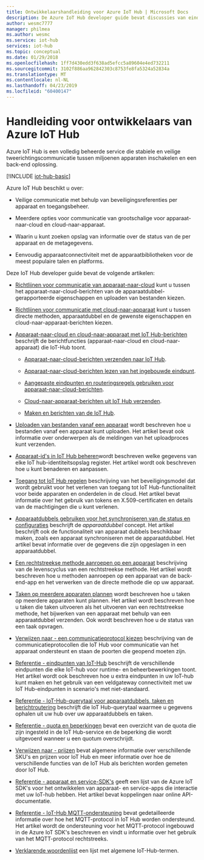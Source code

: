 ```yaml
---
title: Ontwikkelaarshandleiding voor Azure IoT Hub | Microsoft Docs
description: De Azure IoT Hub developer guide bevat discussies van eindpunten, beveiliging, het id-register, Apparaatbeheer, directe methoden, apparaatdubbels, het uploaden van bestanden, taken, de IoT Hub-querytaal en -berichten.
author: wesmc7777
manager: philmea
ms.author: wesmc
ms.service: iot-hub
services: iot-hub
ms.topic: conceptual
ms.date: 01/29/2018
ms.openlocfilehash: 1ff7d430edd3f638ad5efcc5a89604e4ed732211
ms.sourcegitcommit: 3102f886aa962842303c8753fe8fa5324a52834a
ms.translationtype: MT
ms.contentlocale: nl-NL
ms.lasthandoff: 04/23/2019
ms.locfileid: "60400147"
---
```

# <a name="azure-iot-hub-developer-guide"></a>Handleiding voor ontwikkelaars van Azure IoT Hub

Azure IoT Hub is een volledig beheerde service die stabiele en veilige tweerichtingscommunicatie tussen miljoenen apparaten inschakelen en een back-end oplossing.

[!INCLUDE [iot-hub-basic](../../includes/iot-hub-basic-partial.md)]

Azure IoT Hub beschikt u over:

* Veilige communicatie met behulp van beveiligingsreferenties per apparaat en toegangsbeheer.

* Meerdere opties voor communicatie van grootschalige voor apparaat-naar-cloud en cloud-naar-apparaat.

* Waarin u kunt zoeken opslag van informatie over de status van de per apparaat en de metagegevens.

* Eenvoudig apparaatconnectiviteit met de apparaatbibliotheken voor de meest populaire talen en platforms.

Deze IoT Hub developer guide bevat de volgende artikelen:

* [Richtlijnen voor communicatie van apparaat-naar-cloud](iot-hub-devguide-d2c-guidance.md) kunt u tussen het apparaat-naar-cloud-berichten van de apparaatdubbel-gerapporteerde eigenschappen en uploaden van bestanden kiezen.

* [Richtlijnen voor communicatie met cloud-naar-apparaat](iot-hub-devguide-c2d-guidance.md) kunt u tussen directe methoden, apparaatdubbel en de gewenste eigenschappen en cloud-naar-apparaat-berichten kiezen.

* [Apparaat-naar-cloud en cloud-naar-apparaat met IoT Hub-berichten](iot-hub-devguide-messaging.md) beschrijft de berichtfuncties (apparaat-naar-cloud en cloud-naar-apparaat) die IoT-Hub toont.

  * [Apparaat-naar-cloud-berichten verzenden naar IoT Hub](iot-hub-devguide-messages-d2c.md).

  * [Apparaat-naar-cloud-berichten lezen van het ingebouwde eindpunt](iot-hub-devguide-messages-read-builtin.md).

  * [Aangepaste eindpunten en routeringsregels gebruiken voor apparaat-naar-cloud-berichten](iot-hub-devguide-messages-read-custom.md).

  * [Cloud-naar-apparaat-berichten uit IoT Hub verzenden](iot-hub-devguide-messages-c2d.md).

  * [Maken en berichten van de IoT Hub](iot-hub-devguide-messages-construct.md).

* [Uploaden van bestanden vanaf een apparaat](iot-hub-devguide-file-upload.md) wordt beschreven hoe u bestanden vanaf een apparaat kunt uploaden. Het artikel bevat ook informatie over onderwerpen als de meldingen van het uploadproces kunt verzenden.

* [Apparaat-id's in IoT Hub beheren](iot-hub-devguide-identity-registry.md)wordt beschreven welke gegevens van elke IoT hub-identiteitsopslag register. Het artikel wordt ook beschreven hoe u kunt benaderen en aanpassen.

* [Toegang tot IoT Hub regelen](iot-hub-devguide-security.md) beschrijving van het beveiligingsmodel dat wordt gebruikt voor het verlenen van toegang tot IoT Hub-functionaliteit voor beide apparaten en onderdelen in de cloud. Het artikel bevat informatie over het gebruik van tokens en X.509-certificaten en details van de machtigingen die u kunt verlenen.

* [Apparaatdubbels gebruiken voor het synchroniseren van de status en configuraties](iot-hub-devguide-device-twins.md) beschrijft de *apparaatdubbel* concept. Het artikel beschrijft ook de functionaliteit van apparaat dubbels beschikbaar maken, zoals een apparaat synchroniseren met de apparaatdubbel. Het artikel bevat informatie over de gegevens die zijn opgeslagen in een apparaatdubbel.

* [Een rechtstreekse methode aanroepen op een apparaat](iot-hub-devguide-direct-methods.md) beschrijving van de levenscyclus van een rechtstreekse methode. Het artikel wordt beschreven hoe u methoden aanroepen op een apparaat van de back-end-app en het verwerken van de directe methode die op uw apparaat.

* [Taken op meerdere apparaten plannen](iot-hub-devguide-jobs.md) wordt beschreven hoe u taken op meerdere apparaten kunt plannen. Het artikel wordt beschreven hoe u taken die taken uitvoeren als het uitvoeren van een rechtstreekse methode, het bijwerken van een apparaat met behulp van een apparaatdubbel verzenden. Ook wordt beschreven hoe u de status van een taak opvragen.

* [Verwijzen naar - een communicatieprotocol kiezen](iot-hub-devguide-protocols.md) beschrijving van de communicatieprotocollen die IoT Hub voor communicatie van het apparaat ondersteunt en staan de poorten die geopend moeten zijn.

* [Referentie - eindpunten van IoT-Hub](iot-hub-devguide-endpoints.md) beschrijft de verschillende eindpunten die elke IoT-hub voor runtime- en beheerbewerkingen toont. Het artikel wordt ook beschreven hoe u extra eindpunten in uw IoT-hub kunt maken en het gebruik van een veldgateway connectiviteit met uw IoT Hub-eindpunten in scenario's met niet-standaard.

* [Referentie - IoT-Hub-querytaal voor apparaatdubbels, taken en berichtroutering](iot-hub-devguide-query-language.md) beschrijft die IoT Hub-querytaal waarmee u gegevens ophalen uit uw hub over uw apparaatdubbels en taken.

* [Referentie - quota en beperkingen](iot-hub-devguide-quotas-throttling.md) bevat een overzicht van de quota die zijn ingesteld in de IoT Hub-service en de beperking die wordt uitgevoerd wanneer u een quotum overschrijdt.

* [Verwijzen naar - prijzen](iot-hub-devguide-pricing.md) bevat algemene informatie over verschillende SKU's en prijzen voor IoT Hub en meer informatie over hoe de verschillende functies van de IoT Hub als berichten worden gemeten door IoT Hub.

* [Referentie - apparaat en service-SDK's](iot-hub-devguide-sdks.md) geeft een lijst van de Azure IoT SDK's voor het ontwikkelen van apparaat- en service-apps die interactie met uw IoT-hub hebben. Het artikel bevat koppelingen naar online API-documentatie.

* [Referentie - IoT-Hub MQTT-ondersteuning](iot-hub-mqtt-support.md) bevat gedetailleerde informatie over hoe het MQTT-protocol in IoT Hub worden ondersteund. Het artikel wordt de ondersteuning voor het MQTT-protocol ingebouwd in de Azure IoT SDK's beschreven en vindt u informatie over het gebruik van het MQTT-protocol rechtstreeks.

* [Verklarende woordenlijst](iot-hub-devguide-glossary.md) een lijst met algemene IoT-Hub-termen.